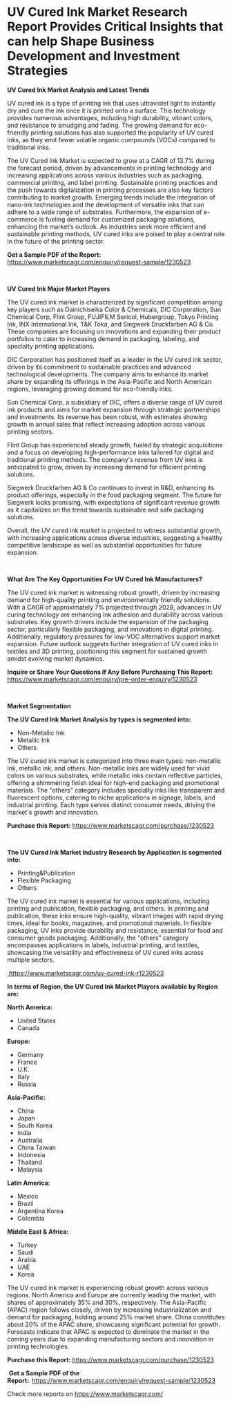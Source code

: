 <p><h1>UV Cured Ink Market Research Report Provides Critical Insights that can help Shape Business Development and Investment Strategies</h1></p><p><strong>UV Cured Ink Market Analysis and Latest Trends</strong></p>
<p><p>UV cured ink is a type of printing ink that uses ultraviolet light to instantly dry and cure the ink once it is printed onto a surface. This technology provides numerous advantages, including high durability, vibrant colors, and resistance to smudging and fading. The growing demand for eco-friendly printing solutions has also supported the popularity of UV cured inks, as they emit fewer volatile organic compounds (VOCs) compared to traditional inks.</p><p>The UV Cured Ink Market is expected to grow at a CAGR of 13.7% during the forecast period, driven by advancements in printing technology and increasing applications across various industries such as packaging, commercial printing, and label printing. Sustainable printing practices and the push towards digitalization in printing processes are also key factors contributing to market growth. Emerging trends include the integration of nano-ink technologies and the development of versatile inks that can adhere to a wide range of substrates. Furthermore, the expansion of e-commerce is fueling demand for customized packaging solutions, enhancing the market’s outlook. As industries seek more efficient and sustainable printing methods, UV cured inks are poised to play a central role in the future of the printing sector.</p></p>
<p><strong>Get a Sample PDF of the Report:&nbsp;</strong> <a href="https://www.marketscagr.com/enquiry/request-sample/1230523?utm_campaign=2653&utm_medium=2&utm_source=Github&utm_content=ia&utm_term=01042025&utm_id=uv-cured-ink">https://www.marketscagr.com/enquiry/request-sample/1230523</a></p>
<p>&nbsp;</p>
<p><strong>UV Cured Ink Major Market Players</strong></p>
<p><p>The UV cured ink market is characterized by significant competition among key players such as Dainichiseika Color & Chemicals, DIC Corporation, Sun Chemical Corp, Flint Group, FUJIFILM Sericol, Hubergroup, Tokyo Printing Ink, INX International Ink, T&K Toka, and Siegwerk Druckfarben AG & Co. These companies are focusing on innovations and expanding their product portfolios to cater to increasing demand in packaging, labeling, and specialty printing applications.</p><p>DIC Corporation has positioned itself as a leader in the UV cured ink sector, driven by its commitment to sustainable practices and advanced technological developments. The company aims to enhance its market share by expanding its offerings in the Asia-Pacific and North American regions, leveraging growing demand for eco-friendly inks. </p><p>Sun Chemical Corp, a subsidiary of DIC, offers a diverse range of UV cured ink products and aims for market expansion through strategic partnerships and investments. Its revenue has been robust, with estimates showing growth in annual sales that reflect increasing adoption across various printing sectors.</p><p>Flint Group has experienced steady growth, fueled by strategic acquisitions and a focus on developing high-performance inks tailored for digital and traditional printing methods. The company's revenue from UV inks is anticipated to grow, driven by increasing demand for efficient printing solutions. </p><p>Siegwerk Druckfarben AG & Co continues to invest in R&D, enhancing its product offerings, especially in the food packaging segment. The future for Siegwerk looks promising, with expectations of significant revenue growth as it capitalizes on the trend towards sustainable and safe packaging solutions.</p><p>Overall, the UV cured ink market is projected to witness substantial growth, with increasing applications across diverse industries, suggesting a healthy competitive landscape as well as substantial opportunities for future expansion.</p></p>
<p>&nbsp;</p>
<p><strong>What Are The Key Opportunities For UV Cured Ink Manufacturers?</strong></p>
<p><p>The UV cured ink market is witnessing robust growth, driven by increasing demand for high-quality printing and environmentally friendly solutions. With a CAGR of approximately 7% projected through 2028, advances in UV curing technology are enhancing ink adhesion and durability across various substrates. Key growth drivers include the expansion of the packaging sector, particularly flexible packaging, and innovations in digital printing. Additionally, regulatory pressures for low-VOC alternatives support market expansion. Future outlook suggests further integration of UV cured inks in textiles and 3D printing, positioning this segment for sustained growth amidst evolving market dynamics.</p></p>
<p><strong>Inquire or Share Your Questions If Any Before Purchasing This Report:</strong> <a href="https://www.marketscagr.com/enquiry/pre-order-enquiry/1230523?utm_campaign=2653&utm_medium=2&utm_source=Github&utm_content=ia&utm_term=01042025&utm_id=uv-cured-ink">https://www.marketscagr.com/enquiry/pre-order-enquiry/1230523</a></p>
<p>&nbsp;</p>
<p><strong>Market Segmentation</strong></p>
<p><strong>The UV Cured Ink Market Analysis by types is segmented into:</strong></p>
<p><ul><li>Non-Metallic Ink</li><li>Metallic Ink</li><li>Others</li></ul></p>
<p><p>The UV cured ink market is categorized into three main types: non-metallic ink, metallic ink, and others. Non-metallic inks are widely used for vivid colors on various substrates, while metallic inks contain reflective particles, offering a shimmering finish ideal for high-end packaging and promotional materials. The "others" category includes specialty inks like transparent and fluorescent options, catering to niche applications in signage, labels, and industrial printing. Each type serves distinct consumer needs, driving the market's growth and innovation.</p></p>
<p><strong>Purchase this Report:&nbsp;</strong><a href="https://www.marketscagr.com/purchase/1230523?utm_campaign=2653&utm_medium=2&utm_source=Github&utm_content=ia&utm_term=01042025&utm_id=uv-cured-ink">https://www.marketscagr.com/purchase/1230523</a></p>
<p>&nbsp;</p>
<p><strong>The UV Cured Ink Market Industry Research by Application is segmented into:</strong></p>
<p><ul><li>Printing&Publication</li><li>Flexible Packaging</li><li>Others</li></ul></p>
<p><p>The UV cured ink market is essential for various applications, including printing and publication, flexible packaging, and others. In printing and publication, these inks ensure high-quality, vibrant images with rapid drying times, ideal for books, magazines, and promotional materials. In flexible packaging, UV inks provide durability and resistance, essential for food and consumer goods packaging. Additionally, the "others" category encompasses applications in labels, industrial printing, and textiles, showcasing the versatility and effectiveness of UV cured inks across multiple sectors.</p></p>
<p><a href="https://www.marketscagr.com/uv-cured-ink-r1230523?utm_campaign=2653&utm_medium=2&utm_source=Github&utm_content=ia&utm_term=01042025&utm_id=uv-cured-ink">&nbsp;https://www.marketscagr.com/uv-cured-ink-r1230523</a></p>
<p><strong>In terms of Region, the UV Cured Ink Market Players available by Region are:</strong></p>
<p>
    <p> <strong> North America: </strong>
        <ul>
            <li>United States</li>
            <li>Canada</li>
        </ul>
        </p> 
    <p> <strong> Europe: </strong>
        <ul>
            <li>Germany</li>
            <li>France</li>
            <li>U.K.</li>
            <li>Italy</li>
            <li>Russia</li>
        </ul>
        </p> 
    <p> <strong> Asia-Pacific: </strong>
        <ul>
            <li>China</li>
            <li>Japan</li>
            <li>South Korea</li>
            <li>India</li>
            <li>Australia</li>
            <li>China Taiwan</li>
            <li>Indonesia</li>
            <li>Thailand</li>
            <li>Malaysia</li>
        </ul>
        </p> 
    <p> <strong> Latin America: </strong>
        <ul>
            <li>Mexico</li>
            <li>Brazil</li>
            <li>Argentina Korea</li>
            <li>Colombia</li>
        </ul>
        </p> 
    <p> <strong> Middle East & Africa: </strong>
        <ul>
            <li>Turkey</li>
            <li>Saudi</li>
            <li>Arabia</li>
            <li>UAE</li>
            <li>Korea</li>
        </ul>
    </p>
    </p>
<p><p>The UV cured ink market is experiencing robust growth across various regions. North America and Europe are currently leading the market, with shares of approximately 35% and 30%, respectively. The Asia-Pacific (APAC) region follows closely, driven by increasing industrialization and demand for packaging, holding around 25% market share. China constitutes about 20% of the APAC share, showcasing significant potential for growth. Forecasts indicate that APAC is expected to dominate the market in the coming years due to expanding manufacturing sectors and innovation in printing technologies.</p></p>
<p><strong>Purchase this Report: </strong><a href="https://www.marketscagr.com/purchase/1230523?utm_campaign=2653&utm_medium=2&utm_source=Github&utm_content=ia&utm_term=01042025&utm_id=uv-cured-ink">https://www.marketscagr.com/purchase/1230523</a></p>
<p>&nbsp;<strong>Get a Sample PDF of the Report:&nbsp;&nbsp;</strong><a href="https://www.marketscagr.com/enquiry/request-sample/1230523?utm_campaign=2653&utm_medium=2&utm_source=Github&utm_content=ia&utm_term=01042025&utm_id=uv-cured-ink">https://www.marketscagr.com/enquiry/request-sample/1230523</a></p>
<p><strong></strong></p>
<p>Check more reports on <a href="https://www.marketscagr.com/?utm_campaign=2653&utm_medium=2&utm_source=Github&utm_content=ia&utm_term=01042025&utm_id=uv-cured-ink">https://www.marketscagr.com/</a></p>